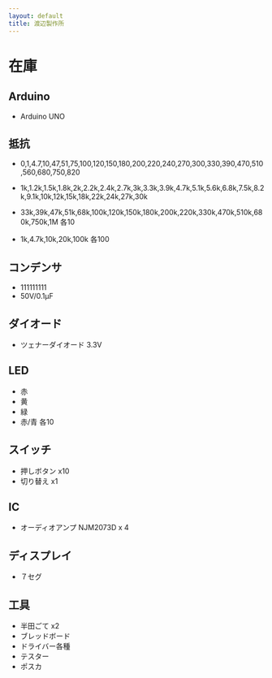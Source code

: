 ```yaml
---
layout: default 
title: 渡辺製作所
---
```


# 在庫
## Arduino
* Arduino UNO

## 抵抗

* 0,1,4.7,10,47,51,75,100,120,150,180,200,220,240,270,300,330,390,470,510,560,680,750,820
* 1k,1.2k,1.5k,1.8k,2k,2.2k,2.4k,2.7k,3k,3.3k,3.9k,4.7k,5.1k,5.6k,6.8k,7.5k,8.2k,9.1k,10k,12k,15k,18k,22k,24k,27k,30k
* 33k,39k,47k,51k,68k,100k,120k,150k,180k,200k,220k,330k,470k,510k,680k,750k,1M
各10

* 1k,4.7k,10k,20k,100k
各100

## コンデンサ
* 111111111
* 50V/0.1μF

## ダイオード
* ツェナーダイオード 3.3V

## LED
* 赤
* 黄
* 緑
* 赤/青
各10

## スイッチ
* 押しボタン x10
* 切り替え x1

## IC
* オーディオアンプ NJM2073D x 4

## ディスプレイ
* ７セグ

## 工具

* 半田ごて x2
* ブレッドボード
* ドライバー各種
* テスター
* ポスカ


